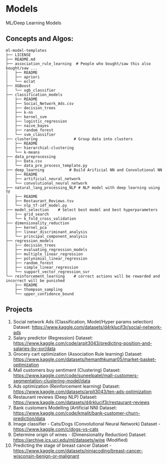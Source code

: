 # Models
ML/Deep Learning Models

## Concepts and Algos:
```
ml-model-templates
├── LICENSE
├── README.md
├── association_rule_learning  # People who bought/saw this also bought/saw ...
│   ├── README
│   ├── apriori
│   └── eclat
├── XGBoost
│   └── xgb_classifier
├── classification_models
│   ├── README
│   ├── Social_Network_Ads.csv
│   ├── decision_trees
│   ├── k-nn
│   ├── kernel_svm
│   ├── logistic_regression
│   ├── naive_bayes
│   ├── random_forest
│   └── svm_classifier
├── clustering                # Group data into clusters
│   ├── README
│   ├── hierarchial-clustering
│   └── k-means
├── data_preprocessing
│   ├── Data.csv
│   └── data_pre_process_template.py
├── deep_learning           # Build Arificial NN and Convolutional NN
│   ├── README
│   ├── artificial_neural_network
│   └── convolutional_neural_network
├── natural_lang_processing_NLP # NLP model with deep learning using TF
│   ├── README
│   ├── Restaurant_Reviews.tsv
│   └── nlp_tf-idf_model.py
├── model_selection    # Select best model and best hyperparameters
│   ├── grid_search
│   └── k_fold_cross_validation
├── dimensionality_reduction
│   ├── kernel_pca
│   ├── linear_discriminant_analysis
│   └── principal_component_analysis
├── regression_models
│   ├── decision_trees
│   ├── evaluating_regression_models
│   ├── multiple_linear_regression
│   ├── polynimial_linear_regression
│   ├── random_forest
│   ├── simple_linear_regression
│   └── support_vector_regression_svr
└── reinforcement_learning    # correct actions will be rewarded and incorrect will be punished
    ├── README
    ├── thompson_sampling
    └── upper_confidence_bound
```

## Projects

1. Social network Ads (Classification, Model/Hyper params selection)
   Dataset: https://www.kaggle.com/datasets/d4rklucif3r/social-network-ads 
2. Salary predictor (Regression)
   Dataset: https://www.kaggle.com/code/arpit3043/predicting-position-and-salaries-by-svr/data 
3. Grocery cart optimization (Association Rule learning)
   Dataset: https://www.kaggle.com/datasets/hemanthkumar05/market-basket-optimization
4. Mall customers buy sentiment (Clustering)
   Dataset: https://www.kaggle.com/code/suneelpatel/mall-customers-segmentation-clustering-model/data
5. Ads optimization (Reinforcement learning)
   Dataset: https://www.kaggle.com/datasets/arpit3043/ten-ads-optimization
6. Restaurant reviews (Deep NLP)
   Dataset: https://www.kaggle.com/datasets/d4rklucif3r/restaurant-reviews
7. Bank customers Modelling (Artificial NN)
   Dataset: https://www.kaggle.com/code/kmalit/bank-customer-churn-prediction/data
8. Image classifier - Cats/Dogs (Convolutional Neural Network)
   Dataset - https://www.kaggle.com/c/dogs-vs-cats
9. Determine origin of wines -  (Dimensionality Reduction)
   Dataset: https://archive.ics.uci.edu/ml/datasets/wine (Modified)
10. Predicting the stage of breast cancer 
    Dataset - https://www.kaggle.com/datasets/ninjacoding/breast-cancer-wisconsin-benign-or-malignant
